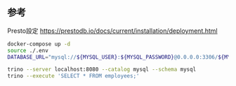 
## 参考

Presto設定
https://prestodb.io/docs/current/installation/deployment.html


```bash
docker-compose up -d
source ./.env
DATABASE_URL="mysql://${MYSQL_USER}:${MYSQL_PASSWORD}@0.0.0.0:3306/${MYSQL_NAME}" dbmate -d "schema/mysql/migrations" up

trino --server localhost:8080 --catalog mysql --schema mysql
trino --execute 'SELECT * FROM employees;'
```